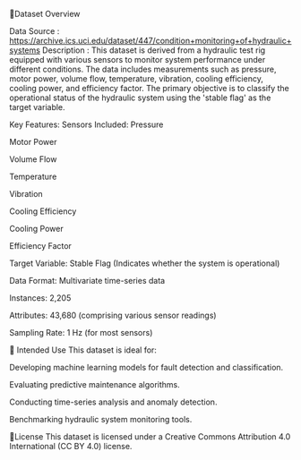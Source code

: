 📘Dataset Overview

Data Source : https://archive.ics.uci.edu/dataset/447/condition+monitoring+of+hydraulic+systems
Description : This dataset is derived from a hydraulic test rig equipped with various sensors to monitor system performance under different conditions. The data includes measurements such as pressure, motor power, volume flow, temperature, vibration, cooling efficiency, cooling power, and efficiency factor. The primary objective is to classify the operational status of the hydraulic system using the 'stable flag' as the target variable.

Key Features:
Sensors Included:
Pressure

Motor Power

Volume Flow

Temperature

Vibration

Cooling Efficiency

Cooling Power

Efficiency Factor

Target Variable: Stable Flag (Indicates whether the system is operational)

Data Format: Multivariate time-series data

Instances: 2,205

Attributes: 43,680 (comprising various sensor readings)

Sampling Rate: 1 Hz (for most sensors)




🧪 Intended Use
This dataset is ideal for:

Developing machine learning models for fault detection and classification.

Evaluating predictive maintenance algorithms.

Conducting time-series analysis and anomaly detection.

Benchmarking hydraulic system monitoring tools.



📄License
This dataset is licensed under a Creative Commons Attribution 4.0 International (CC BY 4.0) license.



